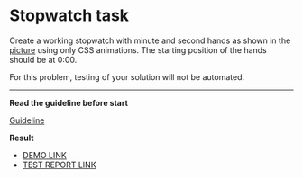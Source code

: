 # Stopwatch task

Create a working stopwatch with minute and second hands as shown in the [picture](stopwatch.png) using only CSS animations. The starting position of the hands should be at 0:00.

For this problem, testing of your solution will not be automated.

---
**Read the guideline before start**

[Guideline](https://github.com/mate-academy/layout_task-guideline/blob/master/README.md)

**Result**

- [DEMO LINK](https://githubfordmitry.github.io/layout_stop-watch/)
- [TEST REPORT LINK](https://githubfordmitry.github.io/layout_stop-watch/report/html_report/)
